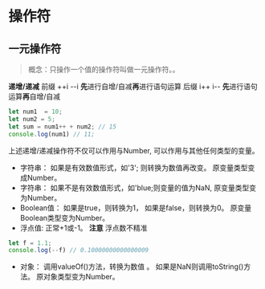 # 操作符
## 一元操作符
> 概念：只操作一个值的操作符叫做一元操作符。。

**递增/递减**
前缀 ++i --i **先**进行自增/自减**再**进行语句运算
后缀 i++ i-- **先**进行语句运算**再**自增/自减
```js
let num1  = 10;
let num2 = 5;
let sum = num1++ + num2; // 15 
console.log(num1) // 11;
```

上述递增/递减操作符不仅可以作用与Number, 可以作用与其他任何类型的变量。
- 字符串： 如果是有效数值形式，如'3'; 则转换为数值再改变。 原变量类型变成Number。
- 字符串： 如果不是有效数值形式，如'blue;则变量的值为NaN, 原变量类型变为Number。
- Boolean值： 如果是true，则转换为1， 如果是false，则转换为0。 原变量Boolean类型变为Number。
- 浮点值: 正常+1或-1。 **注意** 浮点数不精准
```js
let f = 1.1;
console.log(--f) // 0.10000000000000009
```
- 对象： 调用valueOf()方法，转换为数值 。 如果是NaN则调用toString()方法。 原对象类型变为Number。